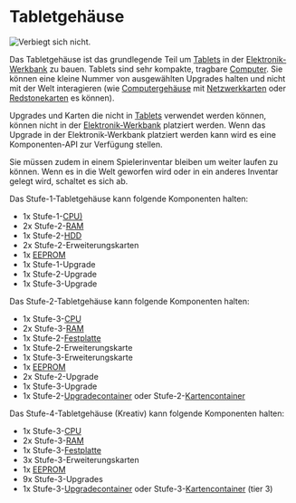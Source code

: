 # Tabletgehäuse

![Verbiegt sich nicht.](oredict:oc:tabletCase1)

Das Tabletgehäuse ist das grundlegende Teil um [Tablets](tablet.md) in der [Elektronik-Werkbank](../block/assembler.md) zu bauen. Tablets sind sehr kompakte, tragbare [Computer](../general/computer.md). Sie können eine kleine Nummer von ausgewählten Upgrades halten und nicht mit der Welt interagieren (wie [Computergehäuse](../block/case1.md) mit [Netzwerkkarten](lanCard.md) oder [Redstonekarten](redstoneCard1.md) es können).

Upgrades und Karten die nicht in [Tablets](tablet.md) verwendet werden können, können nicht in der [Elektronik-Werkbank](../block/assembler.md) platziert werden. Wenn das Upgrade in der Elektronik-Werkbank platziert werden kann wird es eine Komponenten-API zur Verfügung stellen.

Sie müssen zudem in einem Spielerinventar bleiben um weiter laufen zu können. Wenn es in die Welt geworfen wird oder in ein anderes Inventar gelegt wird, schaltet es sich ab.

Das Stufe-1-Tabletgehäuse kann folgende Komponenten halten:
- 1x Stufe-1-[CPU)](cpu1.md)
- 2x Stufe-2-[RAM](ram2.md)
- 1x Stufe-2-[HDD](hdd1.md)
- 2x Stufe-2-Erweiterungskarten
- 1x [EEPROM](eeprom.md)
- 1x Stufe-1-Upgrade
- 1x Stufe-2-Upgrade
- 1x Stufe-3-Upgrade

Das Stufe-2-Tabletgehäuse kann folgende Komponenten halten:
- 1x Stufe-3-[CPU](cpu1.md)
- 2x Stufe-3-[RAM](ram1.md)
- 1x Stufe-2-[Festplatte](hdd1.md)
- 1x Stufe-2-Erweiterungskarte
- 1x Stufe-3-Erweiterungskarte
- 1x [EEPROM](eeprom.md)
- 2x Stufe-2-Upgrade
- 1x Stufe-3-Upgrade
- 1x Stufe-2-[Upgradecontainer](upgradeContainer2.md) oder Stufe-2-[Kartencontainer](cardContainer2.md) 

Das Stufe-4-Tabletgehäuse (Kreativ) kann folgende Komponenten halten:
- 1x Stufe-3-[CPU](cpu1.md)
- 2x Stufe-3-[RAM](ram1.md)
- 1x Stufe-3-[Festplatte](hdd3.md)
- 3x Stufe-3-Erweiterungskarten
- 1x [EEPROM](eeprom.md)
- 9x Stufe-3-Upgrades
- 1x Stufe-3-[Upgradecontainer](upgradeContainer3.md) oder Stufe-3-[Kartencontainer](cardContainer3.md) (tier 3)
